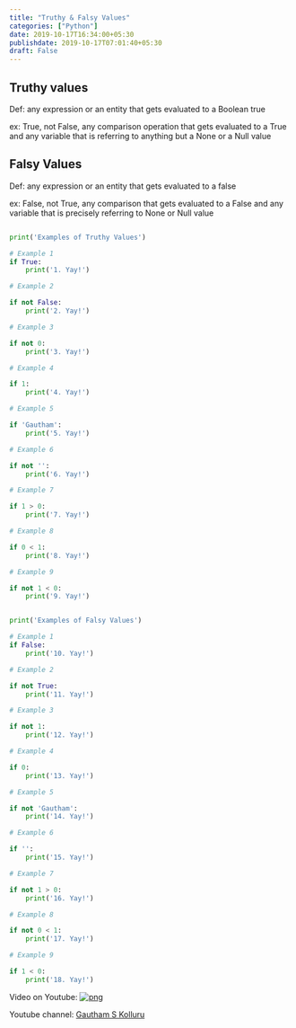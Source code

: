 ```yaml
---
title: "Truthy & Falsy Values"
categories: ["Python"]
date: 2019-10-17T16:34:00+05:30
publishdate: 2019-10-17T07:01:40+05:30
draft: False
---
```


## Truthy values

Def: any expression or an entity that gets evaluated to a Boolean true

ex: True, not False, any comparison operation that gets evaluated to a True and any variable that is referring to anything but a None or a Null value

## Falsy Values

Def: any expression or an entity that gets evaluated to a false

ex: False, not True, any comparison that gets evaluated to a False and any variable that is precisely referring to None or Null value

```python

print('Examples of Truthy Values')

# Example 1
if True:
    print('1. Yay!')

# Example 2

if not False:
    print('2. Yay!')

# Example 3

if not 0:
    print('3. Yay!')

# Example 4

if 1:
    print('4. Yay!')

# Example 5

if 'Gautham':
    print('5. Yay!')

# Example 6

if not '':
    print('6. Yay!')

# Example 7

if 1 > 0:
    print('7. Yay!')

# Example 8

if 0 < 1:
    print('8. Yay!')

# Example 9

if not 1 < 0:
    print('9. Yay!')


print('Examples of Falsy Values')

# Example 1
if False:
    print('10. Yay!')

# Example 2

if not True:
    print('11. Yay!')

# Example 3

if not 1:
    print('12. Yay!')

# Example 4

if 0:
    print('13. Yay!')

# Example 5

if not 'Gautham':
    print('14. Yay!')

# Example 6

if '':
    print('15. Yay!')

# Example 7

if not 1 > 0:
    print('16. Yay!')

# Example 8

if not 0 < 1:
    print('17. Yay!')

# Example 9

if 1 < 0:
    print('18. Yay!')

```

Video on Youtube: [![png](/img/Truthy-and-Falsy-values.png)](https://youtu.be/wet9W3I1OGk)

Youtube channel: [Gautham S Kolluru](https://www.youtube.com/channel/UCWeOiQJHuUvcwR8Us5iVnAA?view_as=subscriber)
